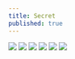 ```yaml
---
title: Secret
published: true
---
```



![](https://github.com/ItalianSquirel/ItalianSquirel.github.io/blob/raw/master/assets/brian1.JPG)
![](https://github.com/ItalianSquirel/ItalianSquirel.github.io/blob/raw/master/assets/brian2.JPG)
![](https://github.com/ItalianSquirel/ItalianSquirel.github.io/blob/raw/master/assets/brian3.JPG)
![](https://github.com/ItalianSquirel/ItalianSquirel.github.io/blob/raw/master/assets/brian4.JPG)
![](https://github.com/ItalianSquirel/ItalianSquirel.github.io/blob/raw/master/assets/brian5.JPG)
![](https://github.com/ItalianSquirel/ItalianSquirel.github.io/blob/raw/master/assets/brian6.JPG)
